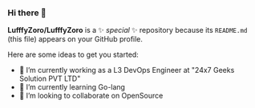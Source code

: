 ### Hi there 👋


**LufffyZoro/LufffyZoro** is a ✨ _special_ ✨ repository because its `README.md` (this file) appears on your GitHub profile.

Here are some ideas to get you started:

- 🔭 I’m currently working as a L3 DevOps Engineer at "24x7 Geeks Solution PVT LTD"
- 🌱 I’m currently learning Go-lang
- 👯 I’m looking to collaborate on OpenSource

